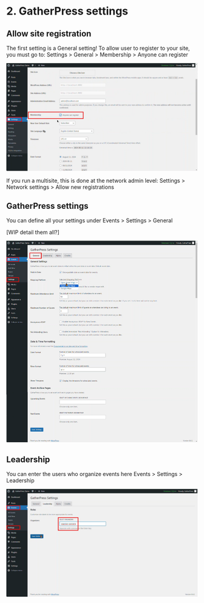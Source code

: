 
# 2. GatherPress settings
## Allow site registration

The first setting is a General setting! To allow user to register to your site, you must go to:
Settings > General > Membership > Anyone can register

![General Settings](../media/user-2-gatherpress-settings.png)

If you run a multisite, this is done at the network admin level:
Settings > Network settings > Allow new registrations

## GatherPress settings

You can define all your settings under
Events > Settings > General

[WIP detail them all?]

![GatherPress Settings](../media/user-2-gatherpress-settings-1.png)

## Leadership

You can enter the users who organize events here
Events > Settings > Leadership

![GatherPress Leadership](../media/user-2-gatherpress-settings-2.png)